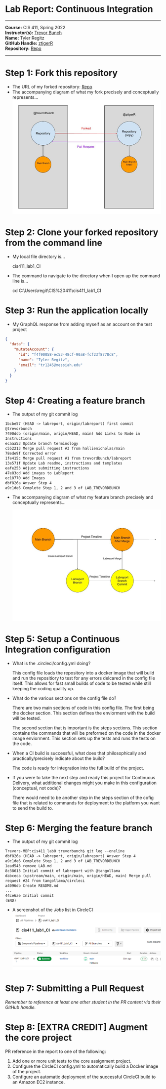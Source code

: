 # Lab Report: Continuous Integration
___
**Course:** CIS 411, Spring 2022  
**Instructor(s):** [Trevor Bunch](https://github.com/trevordbunch)  
**Name:** Tyler Regitz  
**GitHub Handle:** [ztigerR](https://github.com/ztigerR)  
**Repository:** [Repo](https://github.com/ztigerR/cis411_lab1_CI)  
___

# Step 1: Fork this repository
- The URL of my forked repository: [Repo](https://github.com/ztigerR/cis411_lab1_CI) 
- The accompanying diagram of what my fork precisely and conceptually represents...
  ![Use Case](Lab2/../Images/Repo%20Relationships.jpg)
  

# Step 2: Clone your forked repository from the command line  
- My local file directory is...
  
  cis411_lab1_CI
- The command to navigate to the directory when I open up the command line is...
  
  cd C:\Users\regit\CIS%20411\cis411_lab1_CI

# Step 3: Run the application locally
- My GraphQL response from adding myself as an account on the test project
``` json
{
  "data": {
    "mutateAccount": {
      "id": "f4f90058-ec53-48cf-90a8-fcf23f8778c8",
      "name": "Tyler Regitz",
      "email": "tr1245@messiah.edu"
    }
  }
}
```

# Step 4: Creating a feature branch
- The output of my git commit log
```
1bcbe57 (HEAD -> labreport, origin/labreport) first commit @trevorbunch
7490dcb (origin/main, origin/HEAD, main) Add Links to Node in Instructions
ecaaa53 Update branch terminology
c552213 Merge pull request #3 from hallienicholas/main
78ede9f Corrected error
1fe415c Merge pull request #1 from trevordbunch/labreport
13e571f Update Lab readme, instructions and templates
eafe253 Adjust submitting instructions
47e83cd Add images to LabReport
ec18770 Add Images
dbf826a Answer Step 4
a9c1de6 Complete Step 1, 2 and 3 of LAB_TREVORDBUNCH
```
- The accompanying diagram of what my feature branch precisely and conceptually represents...
  
  ![Use Case](Lab2/../Images/Feature%20Branch.jpg)

# Step 5: Setup a Continuous Integration configuration
- What is the .circleci/config.yml doing? 
   
  This config file loads the repository into a docker image that will build and run the repositiory to test for any errors delcared in the config file itself. This allows for fast small builds of code to be tested while still keeping the coding quality up.

- What do the various sections on the config file do? 
   
   There are two main sections of code in this config file. The first being the docker section. This section defines the enviorment with the build will be tested. </br>

   The second section that is important is the steps sections. This section contains the commands that will be preformed on the code in the docker image enviorment. This section sets up the tests and runs the tests on the code.

- When a CI build is successful, what does that philosophically and practically/precisely indicate about the build?  
  
   The code is ready for integration into the full build of the project.

- If you were to take the next step and ready this project for Continuous Delivery, what additional changes might you make in this configuration (conceptual, not code)?  
  
  There would need to be another step in the steps section of the cofig file that is related to commands for deployment to the platform you want to send the build to. 
   

# Step 6: Merging the feature branch
* The output of my git commit log
```
Trevors-MBP:cis411_lab0 trevorbunch$ git log --oneline
dbf826a (HEAD -> labreport, origin/labreport) Answer Step 4
a9c1de6 Complete Step 1, 2 and 3 of LAB_TREVORDBUNCH
1ead543 remove LAB.md
8c38613 Initial commit of labreport with @tangollama
dabceca (upstream/main, origin/main, origin/HEAD, main) Merge pull request #24 from tangollama/circleci
a4096db Create README.md
...
44ce6ae Initial commit
(END)
```

* A screenshot of the _Jobs_ list in CircleCI
![CircleCI Success](Lab2/../Images/CI.png)

# Step 7: Submitting a Pull Request
_Remember to reference at least one other student in the PR content via their GitHub handle._



# Step 8: [EXTRA CREDIT] Augment the core project
PR reference in the report to one of the following:
1. Add one or more unit tests to the core assignment project. 
2. Configure the CircleCI config.yml to automatically build a Docker image of the project.
3. Configure an automatic deployment of the successful CircleCI build to an Amazon EC2 instance.
